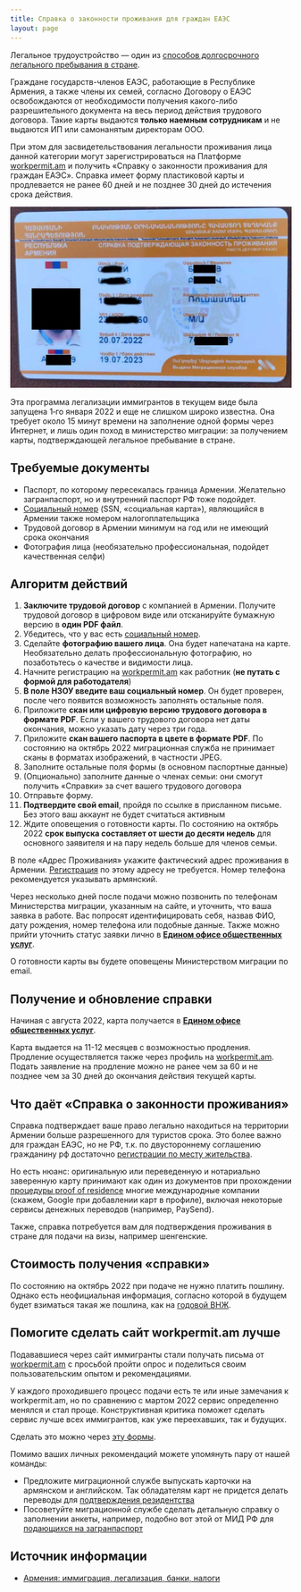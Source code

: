 ```yaml
---
title: Справка о законности проживания для граждан ЕАЭС
layout: page
---
```


Легальное трудоустройство — один из [способов долгосрочного легального пребывания в стране](../migration.md).

Граждане государств-членов ЕАЭС, работающие в Республике Армения, а также члены их семей, согласно Договору о ЕАЭС
освобождаются от необходимости получения какого-либо разрешительного документа на весь период действия трудового договора.
Такие карты выдаются **только наемным сотрудникам** и не выдаются ИП или самонанятым директорам ООО.

При этом для засвидетельствования легальности проживания лица данной категории могут зарегистрироваться на Платформе
[workpermit.am](https://workpermit.am/) и получить «Справку о законности проживания для граждан ЕАЭС». Справка имеет
форму пластиковой карты и продлевается не ранее 60 дней и не позднее 30 дней до истечения срока действия.

![Справка о законности проживания](/files/eaeu-cert.jpg)

Эта программа легализации иммигрантов в текущем виде была запущена 1‑го января 2022 и еще не слишком широко известна.
Она требует около 15 минут времени на заполнение одной формы через Интернет, и лишь один поход в министерство миграции:
за получением карты, подтверждающей легальное пребывание в стране.

## Требуемые документы

- Паспорт, по которому пересекалась граница Армении. Желательно загранпаспорт, но и внутренний паспорт РФ тоже подойдет.
- [Социальный номер](social-number.md) (SSN, «социальная карта»), являющийся в Армении также номером налогоплательщика
- Трудовой договор в Армении минимум на год или не имеющий срока окончания
- Фотография лица (необязательно профессиональная, подойдет качественная селфи)

## Алгоритм действий

1. **Заключите трудовой договор** с компанией в Армении. Получите трудовой договор в цифровом виде или отсканируйте бумажную версию в **один PDF файл**.
2. Убедитесь, что у вас есть [социальный номер](social-number.md).
3. Сделайте **фотографию вашего лица**. Она будет напечатана на карте. Необязательно делать профессиональную фотографию, но позаботьтесь о качестве и видимости лица.
4. Начните регистрацию на [workpermit.am](https://workpermit.am/) как работник (**не путать с формой для работодателя**)
5. **В поле НЗОУ введите ваш социальный номер**. Он будет проверен, после чего появится возможность заполнять остальные поля.
6. Приложите **скан или цифровую версию трудового договора в формате PDF**. Если у вашего трудового договора нет даты окончания, можно указать дату через три года.
7. Приложите **скан вашего паспорта в цвете в формате PDF**. По состоянию на октябрь 2022 миграционная служба не принимает сканы в форматах изображений, в частности JPEG.
8. Заполните остальные поля формы (в основном паспортные данные)
9. (Опционально) заполните данные о членах семьи: они смогут получить «Справки» за счет вашего трудового договора
10. Отправьте форму.
11. **Подтвердите свой email**, пройдя по ссылке в присланном письме. Без этого ваш аккаунт не будет считаться активным
12. Ждите оповещения о готовности карты. По состоянию на октябрь 2022 **срок выпуска составляет от шести до десяти недель** для основного заявителя и на пару недель больше для членов семьи.

В поле «Адрес Проживания» укажите фактический адрес проживания в Армении. [Регистрация](registration.md)
по этому адресу не требуется. Номер телефона рекомендуется указывать армянский.

Через несколько дней после подачи можно позвонить по телефонам Министерства миграции, указанным на сайте, и уточнить,
что ваша заявка в работе. Вас попросят идентифицировать себя, назвав ФИО, дату рождения, номер телефона или подобные
данные. Также можно прийти уточнить статус заявки лично в
**[Едином офисе общественных услуг](https://yandex.ru/maps/org/yedininy_ofis_obshchestvennykh_uslug/218104967001/)**.

О готовности карты вы будете оповещены Министерством миграции по email.

## Получение и обновление справки

Начиная с августа 2022, карта получается в
**[Едином офисе общественных услуг](https://yandex.ru/maps/org/yedininy_ofis_obshchestvennykh_uslug/218104967001/)**.

Карта выдается на 11-12 месяцев с возможностью продления. Продление осуществляется также через профиль на
[workpermit.am](https://workpermit.am/). Подать заявление на продление можно не ранее чем за 60 и не позднее чем
за 30 дней до окончания действия текущей карты.

## Что даёт «Справка о законности проживания»

Справка подтверждает ваше право легально находиться на территории Армении больше разрешенного для туристов срока.
Это более важно для граждан ЕАЭС, но не РФ, т.к. по двустороннему соглашению гражданину рф достаточно
[регистрации по месту жительства](registration.md).

Но есть нюанс: оригинальную или переведенную и нотариально заверенную карту принимают как один из документов
при прохождении [процедуры proof of residence](proof-of-residence.md) многие международные компании
(скажем, Google при добавлении карт в профиле), включая некоторые сервисы денежных переводов (например, PaySend).

Также, справка потребуется вам для подтверждения проживания в стране для подачи на визы, например шенгенские.

## Стоимость получения «справки»

По состоянию на октябрь 2022 при подаче не нужно платить пошлину. Однако есть неофициальная информация, согласно которой в
будущем будет взиматься такая же пошлина, как на [годовой ВНЖ](residence.md).

## Помогите сделать сайт workpermit.am лучше

Подававшиеся через сайт иммигранты стали получать письма от [workpermit.am](https://workpermit.am/en/home) с просьбой
пройти опрос и поделиться своим пользовательским опытом и рекомендациями.

У каждого проходившего процесс подачи есть те или иные замечания к workpermit.am, но по сравнению с мартом 2022 сервис
определенно менялся и стал проще. Конструктивная критика поможет сделать сервис лучше всех иммигрантов, как уже переехавших, так и будущих.

Сделать это можно через [эту формы](https://docs.google.com/forms/d/e/1FAIpQLSf-MU88qbywbKpCoGlGq21JWzFuQhUXisdLgjPumxVY4rhY-w/viewform?usp=pp_url%C2%A0).

Помимо ваших личных рекомендаций можете упомянуть пару от нашей команды:

- Предложите миграционной службе выпускать карточки на армянском и английском. Так обладателям карт не придется делать переводы для [подтверждения резидентства](proof-of-residence.md)
- Посоветуйте миграционной службе сделать детальную справку о заполнении анкеты, например, подобно вот этой от МИД РФ для [подающихся на загранпаспорт](https://zp.midpass.ru/Application/Help)

## Источник информации

- [Армения: иммиграция, легализация, банки, налоги](https://t.me/am_banking_and_residency)
